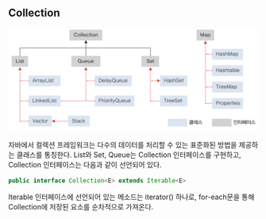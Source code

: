 ## Collection

![img](https://github.com/dilmah0203/TIL/blob/main/Image/Collection.png)

자바에서 컬렉션 프레임워크는 다수의 데이터를 처리할 수 있는 표준화된 방법을 제공하는 클래스를 통칭한다. List와 Set, Queue는 Collection 인터페이스를 구현하고, Collection 인터페이스는 다음과 같이 선언되어 있다.

```java
public interface Collection<E> extends Iterable<E>
```

Iterable 인터페이스에 선언되어 있는 메소드는 iterator() 하나로, for-each문을 통해 Collection에 저장된 요소를 순차적으로 가져온다.

